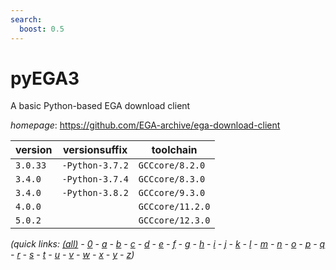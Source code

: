 ```yaml
---
search:
  boost: 0.5
---
```

# pyEGA3

A basic Python-based EGA download client

*homepage*: <https://github.com/EGA-archive/ega-download-client>

version | versionsuffix | toolchain
--------|---------------|----------
``3.0.33`` | ``-Python-3.7.2`` | ``GCCcore/8.2.0``
``3.4.0`` | ``-Python-3.7.4`` | ``GCCcore/8.3.0``
``3.4.0`` | ``-Python-3.8.2`` | ``GCCcore/9.3.0``
``4.0.0`` |  | ``GCCcore/11.2.0``
``5.0.2`` |  | ``GCCcore/12.3.0``


*(quick links: [(all)](../index.md) - [0](../0/index.md) - [a](../a/index.md) - [b](../b/index.md) - [c](../c/index.md) - [d](../d/index.md) - [e](../e/index.md) - [f](../f/index.md) - [g](../g/index.md) - [h](../h/index.md) - [i](../i/index.md) - [j](../j/index.md) - [k](../k/index.md) - [l](../l/index.md) - [m](../m/index.md) - [n](../n/index.md) - [o](../o/index.md) - [p](../p/index.md) - [q](../q/index.md) - [r](../r/index.md) - [s](../s/index.md) - [t](../t/index.md) - [u](../u/index.md) - [v](../v/index.md) - [w](../w/index.md) - [x](../x/index.md) - [y](../y/index.md) - [z](../z/index.md))*

